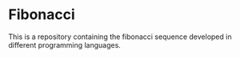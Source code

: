 # Fibonacci
This is a repository containing the fibonacci sequence developed in different programming languages.
